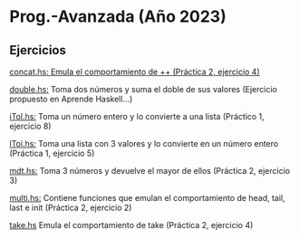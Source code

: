 # Prog.-Avanzada (Año 2023)

## Ejercicios

<ins>concat.hs: Emula el comportamiento de ++ (Práctica 2, ejercicio 4)

<ins>double.hs:</ins> Toma dos números y suma el doble de sus valores (Ejercicio propuesto en Aprende Haskell...)

<ins>iTol.hs:</ins> Toma un número entero y lo convierte a una lista (Práctico 1, ejercicio 8)

<ins>lToi.hs:</ins> Toma una lista con 3 valores y lo convierte en un número entero (Práctica 1, ejercicio 5)

<ins>mdt.hs:</ins> Toma 3 números y devuelve el mayor de ellos (Práctica 2, ejercicio 3)

<ins>multi.hs:</ins> Contiene funciones que emulan el comportamiento de head, tail, last e init (Práctica 2, ejercicio 2)

<ins>take.hs</ins> Emula el comportamiento de take (Práctica 2, ejercicio 4)
